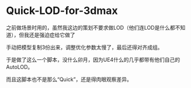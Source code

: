 # Quick-LOD-for-3dmax

之前做场景时用的，虽然我这边的策划不要求做LOD（他们连LOD是什么都不知道），但我还是强迫症给它做了

手动把模型复制3份出来，调整优化参数太慢了，最后还得对齐成组。

于是做了这么一个脚本，没什么卯月，因为UE4什么的几乎都带有他们自己的AutoLOD。

而且这脚本也不是那么“Quick”，还是得肉眼观察差异。

